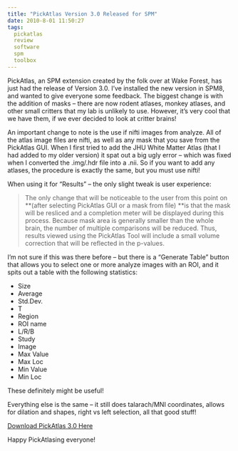 ```yaml
---
title: "PickAtlas Version 3.0 Released for SPM"
date: 2010-8-01 11:50:27
tags:
  pickatlas
  review
  software
  spm
  toolbox
---
```



PickAtlas, an SPM extension created by the folk over at Wake Forest, has just had the release of Version 3.0. I’ve installed the new version in SPM8, and wanted to give everyone some feedback. The biggest change is with the addition of masks – there are now rodent atlases, monkey atlases, and other small critters that my lab is unlikely to use. However, it’s very cool that we have them, if we ever decided to look at critter brains!

An important change to note is the use if nifti images from analyze. All of the atlas image files are nifti, as well as any mask that you save from the PickAtlas GUI. When I first tried to add the JHU White Matter Atlas (that I had added to my older version) it spat out a big ugly error – which was fixed when I converted the .img/.hdr file into a .nii. So if you want to add any atlases, the procedure is exactly the same, but you must use nifti!

When using it for “Results” – the only slight tweak is user experience:

> The only change that will be noticeable to the user from this point on **(after selecting PickAtlas GUI or a mask from file) **is that the mask will be resliced and a completion meter will be displayed during this process. Because mask area is generally smaller than the whole brain, the number of multiple comparisons will be reduced. Thus, results viewed using the PickAtlas Tool will include a small volume correction that will be reflected in the p-values.

I’m not sure if this was there before – but there is a “Generate Table” button that allows you to select one or more analyze images with an ROI, and it spits out a table with the following statistics:

- Size
- Average
- Std.Dev.
- T
- Region
- ROI name
- L/R/B
- Study
- Image
- Max Value
- Max Loc
- Min Value
- Min Loc

These definitely might be useful!

Everything else is the same – it still does talarach/MNI coordinates, allows for dilation and shapes, right vs left selection, all that good stuff!

[Download PickAtlas 3.0 Here](http://www.nitrc.org/projects/wfu_pickatlas/)

Happy PickAtlasing everyone!


